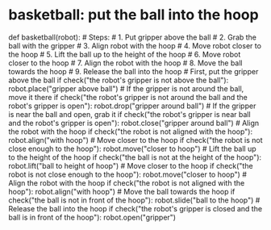 # basketball: put the ball into the hoop
def basketball(robot):
    # Steps:
    #  1. Put gripper above the ball
    #  2. Grab the ball with the gripper
    #  3. Align robot with the hoop
    #  4. Move robot closer to the hoop
    #  5. Lift the ball up to the height of the hoop
    #  6. Move robot closer to the hoop
    #  7. Align the robot with the hoop
    #  8. Move the ball towards the hoop
    #  9. Release the ball into the hoop
    # First, put the gripper above the ball
    if check("the robot's gripper is not above the ball"):
        robot.place("gripper above ball")
    # If the gripper is not around the ball, move it there
    if check("the robot's gripper is not around the ball and the robot's gripper is open"):
        robot.drop("gripper around ball")
    # If the gripper is near the ball and open, grab it
    if check("the robot's gripper is near ball and the robot's gripper is open"):
        robot.close("gripper around ball")
    # Align the robot with the hoop
    if check("the robot is not aligned with the hoop"):
        robot.align("with hoop")
    # Move closer to the hoop
    if check("the robot is not close enough to the hoop"):
        robot.move("closer to hoop")
    # Lift the ball up to the height of the hoop
    if check("the ball is not at the height of the hoop"):
        robot.lift("ball to height of hoop")
    # Move closer to the hoop
    if check("the robot is not close enough to the hoop"):
        robot.move("closer to hoop")
    # Align the robot with the hoop
    if check("the robot is not aligned with the hoop"):
        robot.align("with hoop")
    # Move the ball towards the hoop
    if check("the ball is not in front of the hoop"):
        robot.slide("ball to the hoop")
    # Release the ball into the hoop
    if check("the robot's gripper is closed and the ball is in front of the hoop"):
        robot.open("gripper")